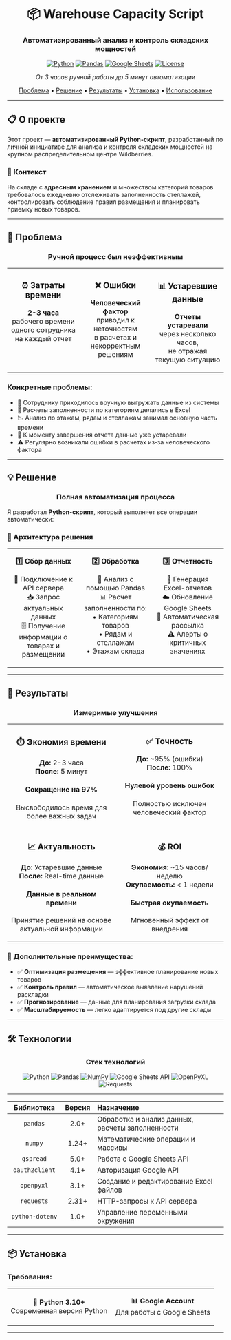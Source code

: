 <div align="center">

# 📦 Warehouse Capacity Script

### Автоматизированный анализ и контроль складских мощностей

[![Python](https://img.shields.io/badge/Python-3.10+-3776AB?style=for-the-badge&logo=python&logoColor=white)](https://www.python.org/)
[![Pandas](https://img.shields.io/badge/Pandas-150458?style=for-the-badge&logo=pandas&logoColor=white)](https://pandas.pydata.org/)
[![Google Sheets](https://img.shields.io/badge/Google%20Sheets-34A853?style=for-the-badge&logo=google-sheets&logoColor=white)](https://www.google.com/sheets/about/)
[![License](https://img.shields.io/badge/License-MIT-green?style=for-the-badge)](LICENSE)

*От 3 часов ручной работы до 5 минут автоматизации*

[Проблема](#-проблема) • [Решение](#-решение) • [Результаты](#-результаты) • [Установка](#-установка) • [Использование](#-использование)

</div>

---

## 📋 О проекте

Этот проект — **автоматизированный Python-скрипт**, разработанный по личной инициативе для анализа и контроля складских мощностей на крупном распределительном центре Wildberries.

### 🎯 Контекст

На складе с **адресным хранением** и множеством категорий товаров требовалось ежедневно отслеживать заполненность стеллажей, контролировать соблюдение правил размещения и планировать приемку новых товаров.

---

## 🎯 Проблема

<div align="center">

### Ручной процесс был неэффективным

</div>

<table width="100%">
<tr>
<td width="33%" align="center" valign="top">

### ⏰ Затраты времени

**2-3 часа**  
рабочего времени  
одного сотрудника  
на каждый отчет

</td>
<td width="33%" align="center" valign="top">

### ❌ Ошибки

**Человеческий фактор**  
приводил к неточностям  
в расчетах и  
некорректным решениям

</td>
<td width="33%" align="center" valign="top">

### 📊 Устаревшие данные

**Отчеты устаревали**  
через несколько часов,  
не отражая  
текущую ситуацию

</td>
</tr>
</table>

### Конкретные проблемы:

- 📝 Сотруднику приходилось вручную выгружать данные из системы
- 🧮 Расчеты заполненности по категориям делались в Excel
- 📉 Анализ по этажам, рядам и стеллажам занимал основную часть времени
- 🔄 К моменту завершения отчета данные уже устаревали
- ⚠️ Регулярно возникали ошибки в расчетах из-за человеческого фактора

---

## 💡 Решение

<div align="center">

### Полная автоматизация процесса

</div>

Я разработал **Python-скрипт**, который выполняет все операции автоматически:

### 🔄 Архитектура решения

<table width="100%">
<tr>
<td width="33%" align="center" valign="top">

**1️⃣ Сбор данных**

📡 Подключение к API сервера  
📥 Запрос актуальных данных  
🗄️ Получение информации о товарах и размещении

</td>
<td width="33%" align="center" valign="top">

**2️⃣ Обработка**

🐼 Анализ с помощью Pandas  
📊 Расчет заполненности по:  
• Категориям товаров  
• Рядам и стеллажам  
• Этажам склада

</td>
<td width="33%" align="center" valign="top">

**3️⃣ Отчетность**

📄 Генерация Excel-отчетов  
☁️ Обновление Google Sheets  
📧 Автоматическая рассылка  
⚠️ Алерты о критичных значениях

</td>
</tr>
</table>

---

## 🚀 Результаты

<div align="center">

### Измеримые улучшения

</div>

<table width="100%">
<tr>
<td width="50%" align="center" valign="top">

### ⏱️ Экономия времени

<div align="center">

**До:** 2-3 часа  
**После:** 5 минут

</div>

#### Сокращение на **97%**

Высвободилось время для более важных задач

</td>
<td width="50%" align="center" valign="top">

### ✅ Точность

<div align="center">

**До:** ~95% (ошибки)  
**После:** 100%

</div>

#### **Нулевой** уровень ошибок

Полностью исключен человеческий фактор

</td>
</tr>
<tr>
<td width="50%" align="center" valign="top">

### 📈 Актуальность

<div align="center">

**До:** Устаревшие данные  
**После:** Real-time данные

</div>

#### Данные в **реальном времени**

Принятие решений на основе актуальной информации

</td>
<td width="50%" align="center" valign="top">

### 💰 ROI

<div align="center">

**Экономия:** ~15 часов/неделю  
**Окупаемость:** < 1 недели

</div>

#### Быстрая окупаемость

Мгновенный эффект от внедрения

</td>
</tr>
</table>

### 🎯 Дополнительные преимущества:

- ✅ **Оптимизация размещения** — эффективное планирование новых товаров
- ✅ **Контроль правил** — автоматическое выявление нарушений раскладки
- ✅ **Прогнозирование** — данные для планирования загрузки склада
- ✅ **Масштабируемость** — легко адаптируется под другие склады

---

## 🛠️ Технологии

<div align="center">

### Стек технологий

![Python](https://img.shields.io/badge/-Python_3.10+-3776AB?style=flat&logo=python&logoColor=white)
![Pandas](https://img.shields.io/badge/-Pandas-150458?style=flat&logo=pandas&logoColor=white)
![NumPy](https://img.shields.io/badge/-NumPy-013243?style=flat&logo=numpy&logoColor=white)
![Google Sheets API](https://img.shields.io/badge/-Google_Sheets_API-34A853?style=flat&logo=google-sheets&logoColor=white)
![OpenPyXL](https://img.shields.io/badge/-OpenPyXL-217346?style=flat&logo=microsoft-excel&logoColor=white)
![Requests](https://img.shields.io/badge/-Requests-2CA5E0?style=flat&logo=python&logoColor=white)

</div>

---

<div align="center">

<table width="90%">
<thead>
<tr>
<th align="center" width="25%">Библиотека</th>
<th align="center" width="15%">Версия</th>
<th align="left" width="60%">Назначение</th>
</tr>
</thead>
<tbody>
<tr>
<td align="center"><code>pandas</code></td>
<td align="center">2.0+</td>
<td>Обработка и анализ данных, расчеты заполненности</td>
</tr>
<tr>
<td align="center"><code>numpy</code></td>
<td align="center">1.24+</td>
<td>Математические операции и массивы</td>
</tr>
<tr>
<td align="center"><code>gspread</code></td>
<td align="center">5.0+</td>
<td>Работа с Google Sheets API</td>
</tr>
<tr>
<td align="center"><code>oauth2client</code></td>
<td align="center">4.1+</td>
<td>Авторизация Google API</td>
</tr>
<tr>
<td align="center"><code>openpyxl</code></td>
<td align="center">3.1+</td>
<td>Создание и редактирование Excel файлов</td>
</tr>
<tr>
<td align="center"><code>requests</code></td>
<td align="center">2.31+</td>
<td>HTTP-запросы к API сервера</td>
</tr>
<tr>
<td align="center"><code>python-dotenv</code></td>
<td align="center">1.0+</td>
<td>Управление переменными окружения</td>
</tr>
</tbody>
</table>

</div>

---

## 📦 Установка

### Требования:

<div align="center">

<table width="70%">
<tr>
<td align="center" width="50%">

**🐍 Python 3.10+**  
Современная версия Python

</td>
<td align="center" width="50%">

**📊 Google Account**  
Для работы с Google Sheets

</td>
</tr>
</table>

</div>

---


